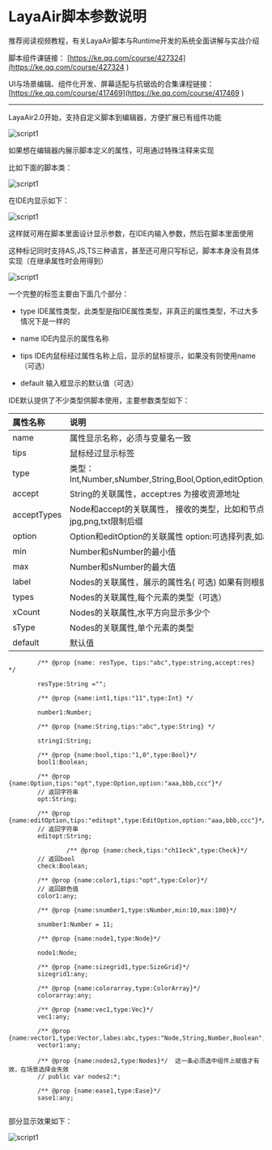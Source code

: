 # LayaAir脚本参数说明

推荐阅读视频教程，有关LayaAir脚本与Runtime开发的系统全面讲解与实战介绍

脚本组件课链接： [https://ke.qq.com/course/427324](https://ke.qq.com/course/427324 ) 

UI与场景编辑、组件化开发、屏幕适配与抗锯齿的合集课程链接：[https://ke.qq.com/course/417469](https://ke.qq.com/course/417469 ) 

----------

LayaAir2.0开始，支持自定义脚本到编辑器，方便扩展已有组件功能

![script1](img/5.jpg)

如果想在编辑器内展示脚本定义的属性，可用通过特殊注释来实现

比如下面的脚本类：

![script1](img/script1.jpg)

在IDE内显示如下：

![script1](img/script2.jpg)

这样就可用在脚本里面设计显示参数，在IDE内输入参数，然后在脚本里面使用

这种标记同时支持AS,JS,TS三种语言，甚至还可用只写标记，脚本本身没有具体实现（在继承属性时会用得到）

![script1](img/script3.jpg)



一个完整的标签主要由下面几个部分：

- type	IDE属性类型，此类型是指IDE属性类型，非真正的属性类型，不过大多情况下是一样的

- name      IDE内显示的属性名称

- tips          IDE内鼠标经过属性名称上后，显示的鼠标提示，如果没有则使用name（可选）

- default    输入框显示的默认值（可选）

  


IDE默认提供了不少类型供脚本使用，主要参数类型如下：

| 属性名称        | 说明                                       |
| :---------- | :--------------------------------------- |
| name        | 属性显示名称，必须与变量名一致                          |
| tips        | 鼠标经过显示标签                                 |
| type        | 类型：Int,Number,sNumber,String,Bool,Option,editOption,Check,Color,ColorArray,Node,Nodes,Prefab,SizeGrid,Vec,Vector,Ease |
| accept      | String的关联属性，accept:res 为接收资源地址           |
| acceptTypes | Node和accept的关联属性， 接收的类型，比如和节点使用RevoluteJoint,PrismaticJoint,RigidBody;与accept:res使用jpg,png,txt限制后缀 |
| option      | Option和editOption的关联属性 option:可选择列表,如aaa,bbb,ccc |
| min         | Number和sNumber的最小值                       |
| max         | Number和sNumber的最大值                       |
| label       | Nodes的关联属性，展示的属性名(  可选) 如果有则根据labels确定长度 没有就显示长度输入框 |
| types       | Nodes的关联属性,每个元素的类型（可选）                   |
| xCount      | Nodes的关联属性,水平方向显示多少个                     |
| sType       | Nodes的关联属性,单个元素的类型                       |
| default     | 默认值                                      |

```
	    /** @prop {name: resType, tips:"abc",type:string,accept:res} */
    
        resType:String ="";

        /** @prop {name:int1,tips:"11",type:Int} */
    
        number1:Number;

        /** @prop {name:String,tips:"abc",type:String} */
   
        string1:String;

        /** @prop {name:bool,tips:"1,0",type:Bool}*/
		bool1:Boolean;

		/** @prop {name:Option,tips:"opt",type:Option,option:"aaa,bbb,ccc"}*/
		// 返回字符串
	    opt:String;

		/** @prop {name:editOption,tips:"editopt",type:EditOption,option:"aaa,bbb,ccc"}*/
		// 返回字符串
		editopt:String;

				/** @prop {name:check,tips:"ch11eck",type:Check}*/
		// 返回bool 
		check:Boolean;

		/** @prop {name:color1,tips:"opt",type:Color}*/
		// 返回颜色值
		color1:any;

		/** @prop {name:snumber1,type:sNumber,min:10,max:100}*/
		
		snumber1:Number = 11;

		/** @prop {name:node1,type:Node}*/

		node1:Node;

        /** @prop {name:sizegrid1,type:SizeGrid}*/
		sizegrid1:any;

		/** @prop {name:colorarray,type:ColorArray}*/
		colorarray:any;

		/** @prop {name:vec1,type:Vec}*/   
		vec1:any;

		/** @prop {name:vector1,type:Vector,labes:abc,types:"Node,String,Number,Boolean",xCount:2,sType:Number}*/
		vector1:any;

        /** @prop {name:nodes2,type:Nodes}*/  这一条必须选中组件上赋值才有效，在场景选择会失效
		// public var nodes2:*;

		/** @prop {name:ease1,type:Ease}*/
		sase1:any;
   
```

部分显示效果如下：

![script1](img/111.png)